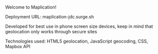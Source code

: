 Welcome to Maplication!

Deployment URL: maplication-jdc.surge.sh

Developed for best use in phone screen size devices, keep in mind that geolocation only works through secure sites

Technologies used: HTML5 geolocation, JavaScript geocoding, CSS, Mapbox API
